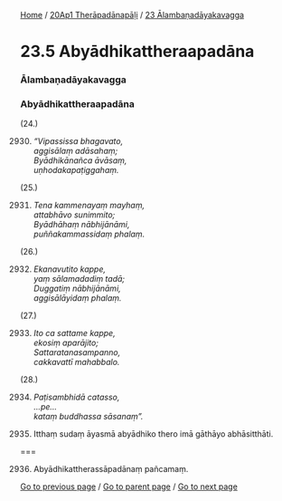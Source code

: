 
[Home](/) / [20Ap1 Therāpadānapāḷi](/tipitaka/20Ap1.md) / [23 Ālambaṇadāyakavagga](/tipitaka/20Ap1/23.md)

# 23.5 Abyādhikattheraapadāna

### Ālambaṇadāyakavagga

### Abyādhikattheraapadāna

(24.)

2930. _“Vipassissa bhagavato,_  
_aggisālaṃ adāsahaṃ;_  
_Byādhikānañca āvāsaṃ,_  
_uṇhodakapaṭiggahaṃ._  


(25.)

2931. _Tena kammenayaṃ mayhaṃ,_  
_attabhāvo sunimmito;_  
_Byādhāhaṃ nābhijānāmi,_  
_puññakammassidaṃ phalaṃ._  


(26.)

2932. _Ekanavutito kappe,_  
_yaṃ sālamadadiṃ tadā;_  
_Duggatiṃ nābhijānāmi,_  
_aggisālāyidaṃ phalaṃ._  


(27.)

2933. _Ito ca sattame kappe,_  
_ekosiṃ aparājito;_  
_Sattaratanasampanno,_  
_cakkavattī mahabbalo._  


(28.)

2934. _Paṭisambhidā catasso,_  
_…pe…_  
_kataṃ buddhassa sāsanaṃ”._  


2935. Itthaṃ sudaṃ āyasmā abyādhiko thero imā gāthāyo abhāsitthāti.

===

2936. Abyādhikattherassāpadānaṃ pañcamaṃ.



[Go to previous page](/tipitaka/20Ap1/23/23.4.md) / [Go to parent page](/tipitaka/20Ap1/23.md) / [Go to next page](/tipitaka/20Ap1/23/23.6.md)


